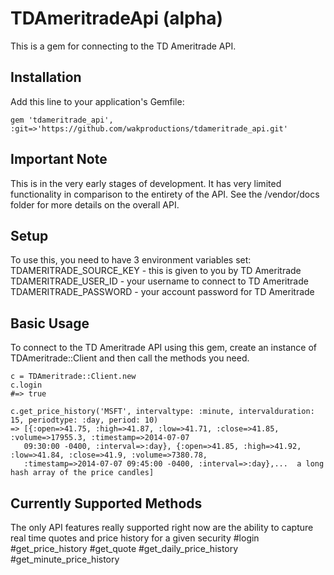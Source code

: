 # TDAmeritradeApi (alpha)

This is a gem for connecting to the TD Ameritrade API.

## Installation

Add this line to your application's Gemfile:

    gem 'tdameritrade_api', :git=>'https://github.com/wakproductions/tdameritrade_api.git'

## Important Note

This is in the very early stages of development. It has very limited functionality in comparison to the entirety
of the API. See the /vendor/docs folder for more details on the overall API.

## Setup

To use this, you need to have 3 environment variables set:
    TDAMERITRADE_SOURCE_KEY - this is given to you by TD Ameritrade
    TDAMERITRADE_USER_ID    - your username to connect to TD Ameritrade
    TDAMERITRADE_PASSWORD   - your account password for TD Ameritrade


## Basic Usage

To connect to the TD Ameritrade API using this gem, create an instance of TDAmeritrade::Client and then
call the methods you need.

    c = TDAmeritrade::Client.new
    c.login
    #=> true

    c.get_price_history('MSFT', intervaltype: :minute, intervalduration: 15, periodtype: :day, period: 10)
    => [{:open=>41.75, :high=>41.87, :low=>41.71, :close=>41.85, :volume=>17955.3, :timestamp=>2014-07-07
       09:30:00 -0400, :interval=>:day}, {:open=>41.85, :high=>41.92, :low=>41.84, :close=>41.9, :volume=>7380.78,
       :timestamp=>2014-07-07 09:45:00 -0400, :interval=>:day},...  a long hash array of the price candles]

## Currently Supported Methods

The only API features really supported right now are the ability to capture real time quotes and
price history for a given security
#login
#get_price_history
#get_quote
#get_daily_price_history
#get_minute_price_history
